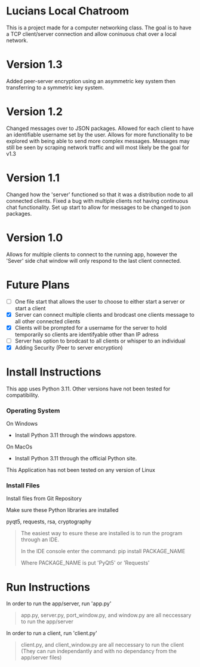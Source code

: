 # Lucians Local Chatroom
This is a project made for a computer networking class. The goal is to have a TCP client/server connection and allow coninuous chat over a local network.

# Version 1.3
Added peer-server encryption using an asymmetric key system then transferring to a symmetric key system.

# Version 1.2
Changed messages over to JSON packages. Allowed for each client to have an identifiable username set by the user. Allows for more functionality to be explored with being able to send more complex messages.
Messages may still be seen by scraping network traffic and will most likely be the goal for v1.3

# Version 1.1
Changed how the 'server' functioned so that it was a distribution node to all connected clients. Fixed a bug with multiple clients not having continuous chat functionality. Set up start to allow for messages to be changed to json packages.

# Version 1.0
Allows for multiple clients to connect to the running app, however the 'Sever' side chat window will only respond to the last client connected.

# Future Plans
- [ ] One file start that allows the user to choose to either start a server or start a client
- [x] Server can connect multiple clients and brodcast one clients message to all other connected clients
- [x] Clients will be prompted for a username for the server to hold temporarily so clients are identifyable other than IP adress
- [ ] Server has option to brodcast to all clients or whisper to an individual
- [x] Adding Security (Peer to server encryption)

# Install Instructions

This app uses Python 3.11. Other versions have not been tested for compatibility.

### Operating System
On Windows
- Install Python 3.11 through the windows appstore.
    
On MacOs
- Install Python 3.11 through the official Python site.
    
This Application has not been tested on any version of Linux

### Install Files

Install files from Git Repository

Make sure these Python libraries are installed

pyqt5, requests, rsa, cryptography

> The easiest way to esure these are installed is to run the program through an IDE.
> 
> In the IDE console enter the command: pip install PACKAGE_NAME
> 
> Where PACKAGE_NAME is put 'PyQt5' or 'Requests'

# Run Instructions

In order to run the app/server, run 'app.py'
> app.py, server.py, port_window.py, and window.py are all neccessary to run the app/server

In order to run a client, run 'client.py'
> client.py, and client_window.py are all neccessary to run the client (They can run independantly and with no dependancy from the app/server files)
